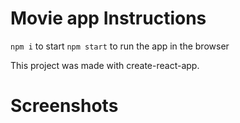 # Movie app Instructions

`npm i` to start
`npm start` to run the app in the browser

This project was made with create-react-app.

# Screenshots

